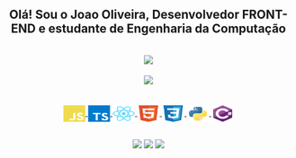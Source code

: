 <div align="center">
<h2> Olá! Sou o Joao Oliveira, Desenvolvedor FRONT-END e estudante de Engenharia da Computação</h2>
</div>
</br>
<div align="center">
  <div align="center">
  <a href="https://github.com/JoaoOliveiraaa">
    <img height="180em" src="https://github-readme-stats.vercel.app/api?username=JoaoOliveiraaa&show_icons=true&theme=dark&include_all_commits=true&count_private=true"/>
    </div>
</br>
  <div align="center">
    <img height="180em" src="https://github-readme-stats.vercel.app/api/top-langs/?username=JoaoOliveiraaa&layout=compact&langs_count=7&theme=dark"/>
</div>
</div>
</br>
 <div align="center">
<div style="display: inline_block"><br>
  <img align="center" alt="JoaoOliveiraaa-Js" height="30" width="40" src="https://raw.githubusercontent.com/devicons/devicon/master/icons/javascript/javascript-plain.svg">
  <img align="center" alt="JoaoOliveiraaa-Ts" height="30" width="40" src="https://raw.githubusercontent.com/devicons/devicon/master/icons/typescript/typescript-plain.svg">
  <img align="center" alt="JoaoOliveiraaa-React" height="30" width="40" src="https://raw.githubusercontent.com/devicons/devicon/master/icons/react/react-original.svg">
  <img align="center" alt="JoaoOliveiraaa-HTML" height="30" width="40" src="https://raw.githubusercontent.com/devicons/devicon/master/icons/html5/html5-original.svg">
  <img align="center" alt="JoaoOliveiraaa-CSS" height="30" width="40" src="https://raw.githubusercontent.com/devicons/devicon/master/icons/css3/css3-original.svg">
  <img align="center" alt="JoaoOliveiraaa-Python" height="30" width="40" src="https://raw.githubusercontent.com/devicons/devicon/master/icons/python/python-original.svg">
  <img align="center" alt="JoaoOliveiraaa-Csharp" height="30" width="40" src="https://raw.githubusercontent.com/devicons/devicon/master/icons/csharp/csharp-original.svg">
</div>
 </div>
</br>

 <div align="center">
 
  <a href="https://www.instagram.com/joao.cun" target="_blank"><img src="https://img.shields.io/badge/-Instagram-%23E4405F?style=for-the-badge&logo=instagram&logoColor=white" target="_blank"></a> 
  <a href = "mailto:joao.pedro_oliveira@Outlook.com"><img src="https://img.shields.io/badge/-Gmail-%23333?style=for-the-badge&logo=gmail&logoColor=white" target="_blank"></a>
  <a href="https://www.linkedin.com/in/joao-pedro-cunha-de-oliveira-9145a0233" target="_blank"><img src="https://img.shields.io/badge/-LinkedIn-%230077B5?style=for-the-badge&logo=linkedin&logoColor=white" target="_blank"></a> 
</div>

<!--
![snake gif](https://github.com/JoaoOliveiraaa/JoaoOliveiraaa/blob/output/github-contribution-grid-snake.svg)
-->
